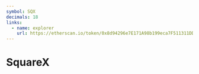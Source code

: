 ```yaml
---
symbol: SQX
decimals: 18
links:
  - name: explorer
    url: https://etherscan.io/token/0x8d94296e7E171A98b199eca7F511311DDE6A8DB6
---
```


# SquareX
